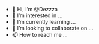 - 👋 Hi, I’m @Dezzza
- 👀 I’m interested in ...
- 🌱 I’m currently learning ...
- 💞️ I’m looking to collaborate on ...
- 📫 How to reach me ...

<!---
Dezzza/Dezzza is a ✨ special ✨ repository because its `README.md` (this file) appears on your GitHub profile.
You can click the Preview link to take a look at your changes.
--->
